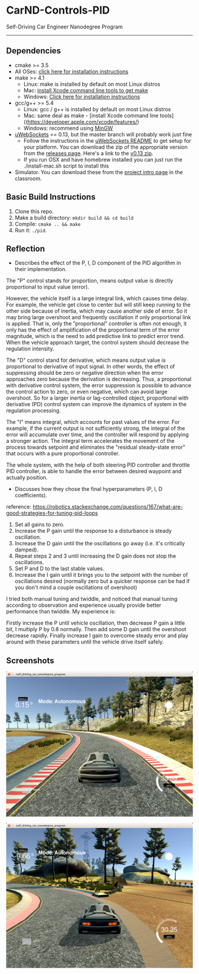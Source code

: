 # CarND-Controls-PID
Self-Driving Car Engineer Nanodegree Program

---

## Dependencies

* cmake >= 3.5
 * All OSes: [click here for installation instructions](https://cmake.org/install/)
* make >= 4.1
  * Linux: make is installed by default on most Linux distros
  * Mac: [install Xcode command line tools to get make](https://developer.apple.com/xcode/features/)
  * Windows: [Click here for installation instructions](http://gnuwin32.sourceforge.net/packages/make.htm)
* gcc/g++ >= 5.4
  * Linux: gcc / g++ is installed by default on most Linux distros
  * Mac: same deal as make - [install Xcode command line tools]((https://developer.apple.com/xcode/features/)
  * Windows: recommend using [MinGW](http://www.mingw.org/)
* [uWebSockets](https://github.com/uWebSockets/uWebSockets) == 0.13, but the master branch will probably work just fine
  * Follow the instructions in the [uWebSockets README](https://github.com/uWebSockets/uWebSockets/blob/master/README.md) to get setup for your platform. You can download the zip of the appropriate version from the [releases page](https://github.com/uWebSockets/uWebSockets/releases). Here's a link to the [v0.13 zip](https://github.com/uWebSockets/uWebSockets/archive/v0.13.0.zip).
  * If you run OSX and have homebrew installed you can just run the ./install-mac.sh script to install this
* Simulator. You can download these from the [project intro page](https://github.com/udacity/CarND-PID-Control-Project/releases) in the classroom.

## Basic Build Instructions

1. Clone this repo.
2. Make a build directory: `mkdir build && cd build`
3. Compile: `cmake .. && make`
4. Run it: `./pid`. 

## Reflection

* Describes the effect of the P, I, D component of the PID algorithm in their implementation.

The "P" control stands for proportion, means output value is directly proportional to input value (error). 

However, the vehicle itself is a large integral link, which causes time delay. For example, the vehicle get close to center but will still keep running to the other side because of inertia, which may cause another side of error. 
So it may bring large overshoot and frequently oscillation if only proportional link is applied. 
That is, only the ”proportional” controller is often not enough, it only has the effect of amplification of the proportional term of the error magnitude, which is the need to add predictive link to predict error trend. 
When the vehicle approach target, the control system should decrease the regulation intensity.
 
The "D" control stand for derivative, which means output value is proportional to derivative of input signal. 
In other words, the effect of suppressing should be zero or negative direction when the error approaches zero because the derivation is decreasing. 
Thus, a proportional with derivative control system, the error suppression is possible to advance the control action to zero, or even negative, which can avoid large overshoot. 
So for a larger inertia or lag-controlled object, proportional with derivative (PD) control system can improve the dynamics of system in the regulation processing.

The "I" means integral, which accounts for past values of the error. 
For example, if the current output is not sufficiently strong, the integral of the error will accumulate over time, and the controller will respond by applying a stronger action.
The integral term accelerates the movement of the process towards setpoint and eliminates the "residual steady-state error" that occurs with a pure proportional controller.

The whole system, with the help of both steering PID controller and throttle PID controller, is able to handle the error between desired waypoint and actually position.

* Discusses how they chose the final hyperparameters (P, I, D coefficients).

reference: https://robotics.stackexchange.com/questions/167/what-are-good-strategies-for-tuning-pid-loops

1. Set all gains to zero.
2. Increase the P gain until the response to a disturbance is steady oscillation.
3. Increase the D gain until the the oscillations go away (i.e. it's critically damped).
4. Repeat steps 2 and 3 until increasing the D gain does not stop the oscillations.
5. Set P and D to the last stable values.
6. Increase the I gain until it brings you to the setpoint with the number of oscillations desired (normally zero but a quicker response can be had if you don't mind a couple oscillations of overshoot)

I tried both manual tuning and twiddle, and noticed that manual tuning according to observation and experience usually provide better
performance than twiddle. My experience is: 

Firstly increase the P until vehicle oscillation, then decrease P gain a little bit, I multiply P by 0.8 normally.
Then add some D gain until the overshoot decrease rapidly. Finally increase I gain to overcome steady error and play around with these parameters until the vehicle drive itself safely.

[//]: # (Image References)
[image1]: ./misc/Screenshot1.png
[image2]: ./misc/Screenshot2.png

## Screenshots
![Demo1][image1]

![Demo2][image2]